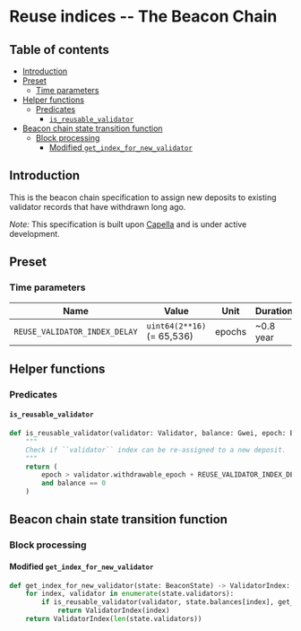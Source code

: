 # Reuse indices -- The Beacon Chain

## Table of contents

<!-- TOC -->
<!-- START doctoc generated TOC please keep comment here to allow auto update -->
<!-- DON'T EDIT THIS SECTION, INSTEAD RE-RUN doctoc TO UPDATE -->

- [Introduction](#introduction)
- [Preset](#preset)
  - [Time parameters](#time-parameters)
- [Helper functions](#helper-functions)
  - [Predicates](#predicates)
    - [`is_reusable_validator`](#is_reusable_validator)
- [Beacon chain state transition function](#beacon-chain-state-transition-function)
  - [Block processing](#block-processing)
    - [Modified `get_index_for_new_validator`](#modified-get_index_for_new_validator)

<!-- END doctoc generated TOC please keep comment here to allow auto update -->
<!-- /TOC -->

## Introduction

This is the beacon chain specification to assign new deposits to existing validator records that have withdrawn long ago.

*Note:* This specification is built upon [Capella](../../capella/beacon_chain.md) and is under active development.

## Preset

### Time parameters

| Name | Value | Unit | Duration |
| - | - | - | - |
| `REUSE_VALIDATOR_INDEX_DELAY` | `uint64(2**16)` (= 65,536) | epochs | ~0.8 year |

## Helper functions

### Predicates

#### `is_reusable_validator`

```python
def is_reusable_validator(validator: Validator, balance: Gwei, epoch: Epoch) -> bool:
    """
    Check if ``validator`` index can be re-assigned to a new deposit.
    """
    return (
        epoch > validator.withdrawable_epoch + REUSE_VALIDATOR_INDEX_DELAY
        and balance == 0
    )
```

## Beacon chain state transition function

### Block processing

#### Modified `get_index_for_new_validator`

```python
def get_index_for_new_validator(state: BeaconState) -> ValidatorIndex:
    for index, validator in enumerate(state.validators):
        if is_reusable_validator(validator, state.balances[index], get_current_epoch(state)):
            return ValidatorIndex(index)
    return ValidatorIndex(len(state.validators))
```
